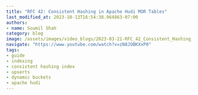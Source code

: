 ```yaml
---
title: "RFC 42: Consistent Hashing in Apache Hudi MOR Tables"
last_modified_at: 2023-10-13T16:54:38.964863-07:00
authors:
- name: Soumil Shah
category: blog
image: /assets/images/video_blogs/2023-03-21-RFC_42_Consistent_Hashing_in_Apache_Hudi_MOR_Tables.png
navigate: "https://www.youtube.com/watch?v=zN8JOBKXxP0"
tags:
- guide
- indexing
- consistent hashing index
- upserts
- dynamic buckets
- apache hudi
---
```

